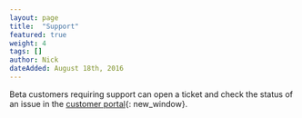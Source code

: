 ```yaml
---
layout: page
title:  "Support"
featured: true
weight: 4
tags: []
author: Nick
dateAdded: August 18th, 2016
---
```


Beta customers requiring support can open a ticket and check the status of an issue in the [customer portal](https://control.softlayer.com/){: new_window}.
